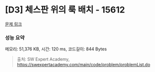# [D3] 체스판 위의 룩 배치 - 15612 

[문제 링크](https://swexpertacademy.com/main/code/problem/problemDetail.do?contestProbId=AYOBfxwaAXsDFATW) 

### 성능 요약

메모리: 51,376 KB, 시간: 120 ms, 코드길이: 844 Bytes



> 출처: SW Expert Academy, https://swexpertacademy.com/main/code/problem/problemList.do